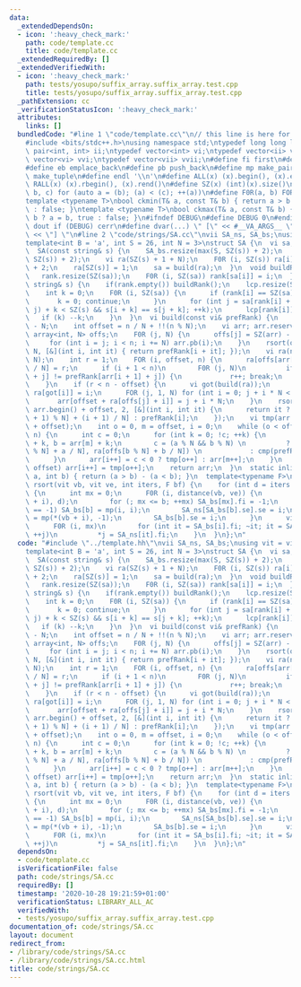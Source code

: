 ```yaml
---
data:
  _extendedDependsOn:
  - icon: ':heavy_check_mark:'
    path: code/template.cc
    title: code/template.cc
  _extendedRequiredBy: []
  _extendedVerifiedWith:
  - icon: ':heavy_check_mark:'
    path: tests/yosupo/suffix_array.suffix_array.test.cpp
    title: tests/yosupo/suffix_array.suffix_array.test.cpp
  _pathExtension: cc
  _verificationStatusIcon: ':heavy_check_mark:'
  attributes:
    links: []
  bundledCode: "#line 1 \"code/template.cc\"\n// this line is here for a reason\n\
    #include <bits/stdc++.h>\nusing namespace std;\ntypedef long long ll;\ntypedef\
    \ pair<int, int> ii;\ntypedef vector<int> vi;\ntypedef vector<ii> vii;\ntypedef\
    \ vector<vi> vvi;\ntypedef vector<vii> vvii;\n#define fi first\n#define se second\n\
    #define eb emplace_back\n#define pb push_back\n#define mp make_pair\n#define mt\
    \ make_tuple\n#define endl '\\n'\n#define ALL(x) (x).begin(), (x).end()\n#define\
    \ RALL(x) (x).rbegin(), (x).rend()\n#define SZ(x) (int)(x).size()\n#define FOR(a,\
    \ b, c) for (auto a = (b); (a) < (c); ++(a))\n#define F0R(a, b) FOR (a, 0, (b))\n\
    template <typename T>\nbool ckmin(T& a, const T& b) { return a > b ? a = b, true\
    \ : false; }\ntemplate <typename T>\nbool ckmax(T& a, const T& b) { return a <\
    \ b ? a = b, true : false; }\n#ifndef DEBUG\n#define DEBUG 0\n#endif\n#define\
    \ dout if (DEBUG) cerr\n#define dvar(...) \" [\" << #__VA_ARGS__ \": \" << (__VA_ARGS__)\
    \ << \"] \"\n#line 2 \"code/strings/SA.cc\"\nvii SA_ns, SA_bs;\nusing vit = vi::iterator;\n\
    template<int B = 'a', int S = 26, int N = 3>\nstruct SA {\n  vi sa, rank, lcp;\n\
    \  SA(const string& s) {\n    SA_bs.resize(max(S, SZ(s)) + 2);\n    SA_ns.resize(max(S,\
    \ SZ(s)) + 2);\n    vi ra(SZ(s) + 1 + N);\n    F0R (i, SZ(s)) ra[i] = s[i] - B\
    \ + 2;\n    ra[SZ(s)] = 1;\n    sa = build(ra);\n  }\n  void buildRank() {\n \
    \   rank.resize(SZ(sa));\n    F0R (i, SZ(sa)) rank[sa[i]] = i;\n  }\n  void buildLcp(const\
    \ string& s) {\n    if(rank.empty()) buildRank();\n    lcp.resize(SZ(sa) - 1);\n\
    \    int k = 0;\n    F0R (i, SZ(sa)) {\n      if (rank[i] == SZ(sa) - 1) {\n \
    \       k = 0; continue;\n      }\n      for (int j = sa[rank[i] + 1]; max(i,\
    \ j) + k < SZ(s) && s[i + k] == s[j + k]; ++k);\n      lcp[rank[i]] = k;\n   \
    \   if (k) --k;\n    }\n  }\n  vi build(const vi& prefRank) {\n    int n = SZ(prefRank)\
    \ - N;\n    int offset = n / N + !!(n % N);\n    vi arr; arr.reserve(n);\n   \
    \ array<int, N> offs;\n    F0R (j, N) {\n      offs[j] = SZ(arr) - offset;\n \
    \     for (int i = j; i < n; i += N) arr.pb(i);\n    }\n    rsort(offset + ALL(arr),\
    \ N, [&](int i, int it) { return prefRank[i + it]; });\n    vi ra(n - offset +\
    \ N);\n    int r = 1;\n    FOR (i, offset, n) {\n      ra[offs[arr[i] % N] + arr[i]\
    \ / N] = r;\n      if (i + 1 < n)\n        F0R (j, N)\n          if (prefRank[arr[i]\
    \ + j] != prefRank[arr[i + 1] + j]) {\n            r++; break;\n          }\n\
    \    }\n    if (r < n - offset) {\n      vi got(build(ra));\n      F0R (i, SZ(got))\
    \ ra[got[i]] = i;\n      FOR (j, 1, N) for (int i = 0; j + i * N < n; ++i)\n \
    \       arr[offset + ra[offs[j] + i]] = j + i * N;\n    }\n    rsort(arr.begin(),\
    \ arr.begin() + offset, 2, [&](int i, int it) {\n      return it ? ra[offs[(i\
    \ + 1) % N] + (i + 1) / N] : prefRank[i];\n    });\n    vi tmp(arr.begin(), arr.begin()\
    \ + offset);\n    int o = 0, m = offset, i = 0;\n    while (o < offset && m <\
    \ n) {\n      int c = 0;\n      for (int k = 0; !c; ++k) {\n        int a = tmp[o]\
    \ + k, b = arr[m] + k;\n        c = (a % N && b % N) \n          ? cmp(ra[offs[a\
    \ % N] + a / N], ra[offs[b % N] + b / N]) \n            : cmp(prefRank[a], prefRank[b]);\n\
    \      }\n      arr[i++] = c < 0 ? tmp[o++] : arr[m++];\n    }\n    while (o <\
    \ offset) arr[i++] = tmp[o++];\n    return arr;\n  }\n  static inline int cmp(int\
    \ a, int b) { return (a > b) - (a < b); }\n  template<typename F>\n  static void\
    \ rsort(vit vb, vit ve, int iters, F bf) {\n    for (int d = iters - 1; ~d; --d)\
    \ {\n      int mx = 0;\n      F0R (i, distance(vb, ve)) {\n        int b = bf(*(vb\
    \ + i), d);\n        for (; mx <= b; ++mx) SA_bs[mx].fi = -1;\n        if (SA_bs[b].fi\
    \ == -1) SA_bs[b] = mp(i, i);\n        SA_ns[SA_bs[b].se].se = i;\n        SA_ns[i]\
    \ = mp(*(vb + i), -1);\n        SA_bs[b].se = i;\n      }\n      vit j = vb;\n\
    \      F0R (i, mx)\n        for (int it = SA_bs[i].fi; ~it; it = SA_ns[it].se,\
    \ ++j)\n          *j = SA_ns[it].fi;\n    }\n  }\n};\n"
  code: "#include \"../template.hh\"\nvii SA_ns, SA_bs;\nusing vit = vi::iterator;\n\
    template<int B = 'a', int S = 26, int N = 3>\nstruct SA {\n  vi sa, rank, lcp;\n\
    \  SA(const string& s) {\n    SA_bs.resize(max(S, SZ(s)) + 2);\n    SA_ns.resize(max(S,\
    \ SZ(s)) + 2);\n    vi ra(SZ(s) + 1 + N);\n    F0R (i, SZ(s)) ra[i] = s[i] - B\
    \ + 2;\n    ra[SZ(s)] = 1;\n    sa = build(ra);\n  }\n  void buildRank() {\n \
    \   rank.resize(SZ(sa));\n    F0R (i, SZ(sa)) rank[sa[i]] = i;\n  }\n  void buildLcp(const\
    \ string& s) {\n    if(rank.empty()) buildRank();\n    lcp.resize(SZ(sa) - 1);\n\
    \    int k = 0;\n    F0R (i, SZ(sa)) {\n      if (rank[i] == SZ(sa) - 1) {\n \
    \       k = 0; continue;\n      }\n      for (int j = sa[rank[i] + 1]; max(i,\
    \ j) + k < SZ(s) && s[i + k] == s[j + k]; ++k);\n      lcp[rank[i]] = k;\n   \
    \   if (k) --k;\n    }\n  }\n  vi build(const vi& prefRank) {\n    int n = SZ(prefRank)\
    \ - N;\n    int offset = n / N + !!(n % N);\n    vi arr; arr.reserve(n);\n   \
    \ array<int, N> offs;\n    F0R (j, N) {\n      offs[j] = SZ(arr) - offset;\n \
    \     for (int i = j; i < n; i += N) arr.pb(i);\n    }\n    rsort(offset + ALL(arr),\
    \ N, [&](int i, int it) { return prefRank[i + it]; });\n    vi ra(n - offset +\
    \ N);\n    int r = 1;\n    FOR (i, offset, n) {\n      ra[offs[arr[i] % N] + arr[i]\
    \ / N] = r;\n      if (i + 1 < n)\n        F0R (j, N)\n          if (prefRank[arr[i]\
    \ + j] != prefRank[arr[i + 1] + j]) {\n            r++; break;\n          }\n\
    \    }\n    if (r < n - offset) {\n      vi got(build(ra));\n      F0R (i, SZ(got))\
    \ ra[got[i]] = i;\n      FOR (j, 1, N) for (int i = 0; j + i * N < n; ++i)\n \
    \       arr[offset + ra[offs[j] + i]] = j + i * N;\n    }\n    rsort(arr.begin(),\
    \ arr.begin() + offset, 2, [&](int i, int it) {\n      return it ? ra[offs[(i\
    \ + 1) % N] + (i + 1) / N] : prefRank[i];\n    });\n    vi tmp(arr.begin(), arr.begin()\
    \ + offset);\n    int o = 0, m = offset, i = 0;\n    while (o < offset && m <\
    \ n) {\n      int c = 0;\n      for (int k = 0; !c; ++k) {\n        int a = tmp[o]\
    \ + k, b = arr[m] + k;\n        c = (a % N && b % N) \n          ? cmp(ra[offs[a\
    \ % N] + a / N], ra[offs[b % N] + b / N]) \n            : cmp(prefRank[a], prefRank[b]);\n\
    \      }\n      arr[i++] = c < 0 ? tmp[o++] : arr[m++];\n    }\n    while (o <\
    \ offset) arr[i++] = tmp[o++];\n    return arr;\n  }\n  static inline int cmp(int\
    \ a, int b) { return (a > b) - (a < b); }\n  template<typename F>\n  static void\
    \ rsort(vit vb, vit ve, int iters, F bf) {\n    for (int d = iters - 1; ~d; --d)\
    \ {\n      int mx = 0;\n      F0R (i, distance(vb, ve)) {\n        int b = bf(*(vb\
    \ + i), d);\n        for (; mx <= b; ++mx) SA_bs[mx].fi = -1;\n        if (SA_bs[b].fi\
    \ == -1) SA_bs[b] = mp(i, i);\n        SA_ns[SA_bs[b].se].se = i;\n        SA_ns[i]\
    \ = mp(*(vb + i), -1);\n        SA_bs[b].se = i;\n      }\n      vit j = vb;\n\
    \      F0R (i, mx)\n        for (int it = SA_bs[i].fi; ~it; it = SA_ns[it].se,\
    \ ++j)\n          *j = SA_ns[it].fi;\n    }\n  }\n};\n"
  dependsOn:
  - code/template.cc
  isVerificationFile: false
  path: code/strings/SA.cc
  requiredBy: []
  timestamp: '2020-10-28 19:21:59+01:00'
  verificationStatus: LIBRARY_ALL_AC
  verifiedWith:
  - tests/yosupo/suffix_array.suffix_array.test.cpp
documentation_of: code/strings/SA.cc
layout: document
redirect_from:
- /library/code/strings/SA.cc
- /library/code/strings/SA.cc.html
title: code/strings/SA.cc
---
```

